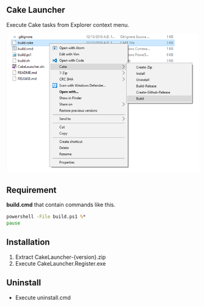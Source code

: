 ## Cake Launcher

Execute Cake tasks from Explorer context menu.

![](Screen/CakeLauncher.png)

## Requirement

**build.cmd** that contain commands like this.

```bat
powershell -File build.ps1 %*
pause
```

## Installation

1. Extract CakeLauncher-{version}.zip
2. Execute CakeLauncher.Register.exe

## Uninstall

- Execute uninstall.cmd